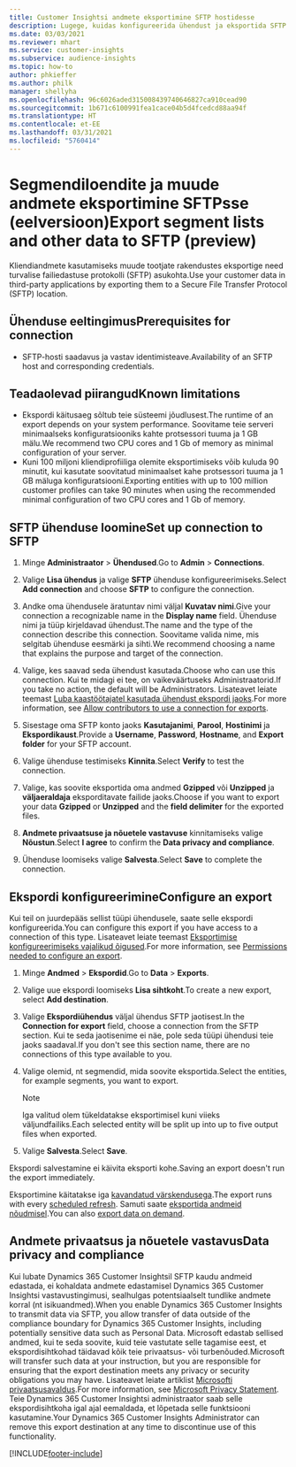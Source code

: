 ```yaml
---
title: Customer Insightsi andmete eksportimine SFTP hostidesse
description: Lugege, kuidas konfigureerida ühendust ja eksportida SFTP asukohta.
ms.date: 03/03/2021
ms.reviewer: mhart
ms.service: customer-insights
ms.subservice: audience-insights
ms.topic: how-to
author: phkieffer
ms.author: philk
manager: shellyha
ms.openlocfilehash: 96c6026aded315008439740646827ca910cead90
ms.sourcegitcommit: 1b671c6100991fea1cace04b5d4fcedcd88aa94f
ms.translationtype: HT
ms.contentlocale: et-EE
ms.lasthandoff: 03/31/2021
ms.locfileid: "5760414"
---
```

# <a name="export-segment-lists-and-other-data-to-sftp-preview"></a><span data-ttu-id="48030-103">Segmendiloendite ja muude andmete eksportimine SFTPsse (eelversioon)</span><span class="sxs-lookup"><span data-stu-id="48030-103">Export segment lists and other data to SFTP (preview)</span></span>

<span data-ttu-id="48030-104">Kliendiandmete kasutamiseks muude tootjate rakendustes eksportige need turvalise failiedastuse protokolli (SFTP) asukohta.</span><span class="sxs-lookup"><span data-stu-id="48030-104">Use your customer data in third-party applications by exporting them to a Secure File Transfer Protocol (SFTP) location.</span></span>

## <a name="prerequisites-for-connection"></a><span data-ttu-id="48030-105">Ühenduse eeltingimus</span><span class="sxs-lookup"><span data-stu-id="48030-105">Prerequisites for connection</span></span>

- <span data-ttu-id="48030-106">SFTP-hosti saadavus ja vastav identimisteave.</span><span class="sxs-lookup"><span data-stu-id="48030-106">Availability of an SFTP host and corresponding credentials.</span></span>

## <a name="known-limitations"></a><span data-ttu-id="48030-107">Teadaolevad piirangud</span><span class="sxs-lookup"><span data-stu-id="48030-107">Known limitations</span></span>

- <span data-ttu-id="48030-108">Ekspordi käitusaeg sõltub teie süsteemi jõudlusest.</span><span class="sxs-lookup"><span data-stu-id="48030-108">The runtime of an export depends on your system performance.</span></span> <span data-ttu-id="48030-109">Soovitame teie serveri minimaalseks konfiguratsiooniks kahte protsessori tuuma ja 1 GB mälu.</span><span class="sxs-lookup"><span data-stu-id="48030-109">We recommend two CPU cores and 1 Gb of memory as minimal configuration of your server.</span></span> 
- <span data-ttu-id="48030-110">Kuni 100 miljoni kliendiprofiiliga olemite eksportimiseks võib kuluda 90 minutit, kui kasutate soovitatud minimaalset kahe protsessori tuuma ja 1 GB mäluga konfiguratsiooni.</span><span class="sxs-lookup"><span data-stu-id="48030-110">Exporting entities with up to 100 million customer profiles can take 90 minutes when using the recommended minimal configuration of two CPU cores and 1 Gb of memory.</span></span> 

## <a name="set-up-connection-to-sftp"></a><span data-ttu-id="48030-111">SFTP ühenduse loomine</span><span class="sxs-lookup"><span data-stu-id="48030-111">Set up connection to SFTP</span></span>

1. <span data-ttu-id="48030-112">Minge **Administraator** > **Ühendused**.</span><span class="sxs-lookup"><span data-stu-id="48030-112">Go to **Admin** > **Connections**.</span></span>

1. <span data-ttu-id="48030-113">Valige **Lisa ühendus** ja valige **SFTP** ühenduse konfigureerimiseks.</span><span class="sxs-lookup"><span data-stu-id="48030-113">Select **Add connection** and choose **SFTP** to configure the connection.</span></span>

1. <span data-ttu-id="48030-114">Andke oma ühendusele äratuntav nimi väljal **Kuvatav nimi**.</span><span class="sxs-lookup"><span data-stu-id="48030-114">Give your connection a recognizable name in the **Display name** field.</span></span> <span data-ttu-id="48030-115">Ühenduse nimi ja tüüp kirjeldavad ühendust.</span><span class="sxs-lookup"><span data-stu-id="48030-115">The name and the type of the connection describe this connection.</span></span> <span data-ttu-id="48030-116">Soovitame valida nime, mis selgitab ühenduse eesmärki ja sihti.</span><span class="sxs-lookup"><span data-stu-id="48030-116">We recommend choosing a name that explains the purpose and target of the connection.</span></span>

1. <span data-ttu-id="48030-117">Valige, kes saavad seda ühendust kasutada.</span><span class="sxs-lookup"><span data-stu-id="48030-117">Choose who can use this connection.</span></span> <span data-ttu-id="48030-118">Kui te midagi ei tee, on vaikeväärtuseks Administraatorid.</span><span class="sxs-lookup"><span data-stu-id="48030-118">If you take no action, the default will be Administrators.</span></span> <span data-ttu-id="48030-119">Lisateavet leiate teemast [Luba kaastöötajatel kasutada ühendust ekspordi jaoks](connections.md#allow-contributors-to-use-a-connection-for-exports).</span><span class="sxs-lookup"><span data-stu-id="48030-119">For more information, see [Allow contributors to use a connection for exports](connections.md#allow-contributors-to-use-a-connection-for-exports).</span></span>

1. <span data-ttu-id="48030-120">Sisestage oma SFTP konto jaoks **Kasutajanimi**, **Parool**, **Hostinimi** ja **Ekspordikaust**.</span><span class="sxs-lookup"><span data-stu-id="48030-120">Provide a **Username**, **Password**, **Hostname**, and **Export folder** for your SFTP account.</span></span>

1. <span data-ttu-id="48030-121">Valige ühenduse testimiseks **Kinnita**.</span><span class="sxs-lookup"><span data-stu-id="48030-121">Select **Verify** to test the connection.</span></span>

1. <span data-ttu-id="48030-122">Valige, kas soovite eksportida oma andmed **Gzipped** või **Unzipped** ja **väljaeraldaja** eksporditavate failide jaoks.</span><span class="sxs-lookup"><span data-stu-id="48030-122">Choose if you want to export your data **Gzipped** or **Unzipped** and the **field delimiter** for the exported files.</span></span>

1. <span data-ttu-id="48030-123">**Andmete privaatsuse ja nõuetele vastavuse** kinnitamiseks valige **Nõustun**.</span><span class="sxs-lookup"><span data-stu-id="48030-123">Select **I agree** to confirm the **Data privacy and compliance**.</span></span>

1. <span data-ttu-id="48030-124">Ühenduse loomiseks valige **Salvesta**.</span><span class="sxs-lookup"><span data-stu-id="48030-124">Select **Save** to complete the connection.</span></span>

## <a name="configure-an-export"></a><span data-ttu-id="48030-125">Ekspordi konfigureerimine</span><span class="sxs-lookup"><span data-stu-id="48030-125">Configure an export</span></span>

<span data-ttu-id="48030-126">Kui teil on juurdepääs sellist tüüpi ühendusele, saate selle ekspordi konfigureerida.</span><span class="sxs-lookup"><span data-stu-id="48030-126">You can configure this export if you have access to a connection of this type.</span></span> <span data-ttu-id="48030-127">Lisateavet leiate teemast [Eksportimise konfigureerimiseks vajalikud õigused](export-destinations.md#set-up-a-new-export).</span><span class="sxs-lookup"><span data-stu-id="48030-127">For more information, see [Permissions needed to configure an export](export-destinations.md#set-up-a-new-export).</span></span>

1. <span data-ttu-id="48030-128">Minge **Andmed** > **Ekspordid**.</span><span class="sxs-lookup"><span data-stu-id="48030-128">Go to **Data** > **Exports**.</span></span>

1. <span data-ttu-id="48030-129">Valige uue ekspordi loomiseks **Lisa sihtkoht**.</span><span class="sxs-lookup"><span data-stu-id="48030-129">To create a new export, select **Add destination**.</span></span>

1. <span data-ttu-id="48030-130">Valige **Ekspordiühendus** väljal ühendus SFTP jaotisest.</span><span class="sxs-lookup"><span data-stu-id="48030-130">In the **Connection for export** field, choose a connection from the SFTP section.</span></span> <span data-ttu-id="48030-131">Kui te seda jaotisenime ei näe, pole seda tüüpi ühendusi teie jaoks saadaval.</span><span class="sxs-lookup"><span data-stu-id="48030-131">If you don't see this section name, there are no connections of this type available to you.</span></span>

1. <span data-ttu-id="48030-132">Valige olemid, nt segmendid, mida soovite eksportida.</span><span class="sxs-lookup"><span data-stu-id="48030-132">Select the entities, for example segments, you want to export.</span></span>

   > [!NOTE]
   > <span data-ttu-id="48030-133">Iga valitud olem tükeldatakse eksportimisel kuni viieks väljundfailiks.</span><span class="sxs-lookup"><span data-stu-id="48030-133">Each selected entity will be split up into up to five output files when exported.</span></span> 

1. <span data-ttu-id="48030-134">Valige **Salvesta**.</span><span class="sxs-lookup"><span data-stu-id="48030-134">Select **Save**.</span></span>

<span data-ttu-id="48030-135">Ekspordi salvestamine ei käivita eksporti kohe.</span><span class="sxs-lookup"><span data-stu-id="48030-135">Saving an export doesn't run the export immediately.</span></span>

<span data-ttu-id="48030-136">Eksportimine käitatakse iga [kavandatud värskendusega](system.md#schedule-tab).</span><span class="sxs-lookup"><span data-stu-id="48030-136">The export runs with every [scheduled refresh](system.md#schedule-tab).</span></span> <span data-ttu-id="48030-137">Samuti saate [eksportida andmeid nõudmisel](export-destinations.md#run-exports-on-demand).</span><span class="sxs-lookup"><span data-stu-id="48030-137">You can also [export data on demand](export-destinations.md#run-exports-on-demand).</span></span> 

## <a name="data-privacy-and-compliance"></a><span data-ttu-id="48030-138">Andmete privaatsus ja nõuetele vastavus</span><span class="sxs-lookup"><span data-stu-id="48030-138">Data privacy and compliance</span></span>

<span data-ttu-id="48030-139">Kui lubate Dynamics 365 Customer Insightsil SFTP kaudu andmeid edastada, ei kohaldata andmete edastamisel Dynamics 365 Customer Insightsi vastavustingimusi, sealhulgas potentsiaalselt tundlike andmete korral (nt isikuandmed).</span><span class="sxs-lookup"><span data-stu-id="48030-139">When you enable Dynamics 365 Customer Insights to transmit data via SFTP, you allow transfer of data outside of the compliance boundary for Dynamics 365 Customer Insights, including potentially sensitive data such as Personal Data.</span></span> <span data-ttu-id="48030-140">Microsoft edastab sellised andmed, kui te seda soovite, kuid teie vastutate selle tagamise eest, et ekspordisihtkohad täidavad kõik teie privaatsus- või turbenõuded.</span><span class="sxs-lookup"><span data-stu-id="48030-140">Microsoft will transfer such data at your instruction, but you are responsible for ensuring that the export destination meets any privacy or security obligations you may have.</span></span> <span data-ttu-id="48030-141">Lisateavet leiate artiklist [Microsofti privaatsusavaldus](https://go.microsoft.com/fwlink/?linkid=396732).</span><span class="sxs-lookup"><span data-stu-id="48030-141">For more information, see [Microsoft Privacy Statement](https://go.microsoft.com/fwlink/?linkid=396732).</span></span>
<span data-ttu-id="48030-142">Teie Dynamics 365 Customer Insightsi administraator saab selle ekspordisihtkoha igal ajal eemaldada, et lõpetada selle funktsiooni kasutamine.</span><span class="sxs-lookup"><span data-stu-id="48030-142">Your Dynamics 365 Customer Insights Administrator can remove this export destination at any time to discontinue use of this functionality.</span></span>

[!INCLUDE[footer-include](../includes/footer-banner.md)]
